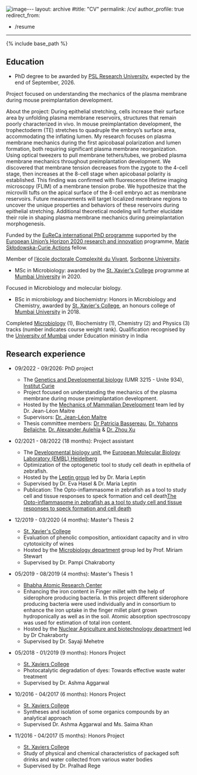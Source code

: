 ![image](https://github.com/user-attachments/assets/f38e848a-9769-48c4-b8e7-fa34c4f72a7c)---
layout: archive
#title: "CV"
permalink: /cv/
author_profile: true
redirect_from:
  - /resume
---

{% include base_path %}

Education
------
* PhD degree to be awarded by [PSL Research University](https://psl.eu/en), expected by the end of September, 2026.

Project focused on understanding the mechanics of the plasma membrane during mouse preimplantation development. 

About the project:
During epithelial stretching, cells increase their surface area by unfolding plasma membrane reservoirs, structures that remain poorly characterized in vivo. In mouse preimplantation development, the trophectoderm (TE) stretches to quadruple the embryo’s surface area, accommodating the inflating lumen. My research focuses on plasma membrane mechanics during the first apicobasal polarization and lumen formation, both requiring significant plasma membrane reorganization. Using optical tweezers to pull membrane tethers/tubes, we probed plasma membrane mechanics throughout preimplantation development. We discovered that membrane tension decreases from the zygote to the 4-cell stage, then increases at the 8-cell stage when apicobasal polarity is established. This finding was confirmed with fluorescence lifetime imaging microscopy (FLIM) of a membrane tension probe. We hypothesize that the microvilli tufts on the apical surface of the 8-cell embryo act as membrane reservoirs. Future measurements will target localized membrane regions to uncover the unique properties and behaviors of these reservoirs during epithelial stretching. Additional theoretical modeling will further elucidate their role in shaping plasma membrane mechanics during preimplantation morphogenesis.


Funded by the [EuReCa international PhD programme](https://training.institut-curie.org/eureca) supported by the [European Union’s Horizon 2020 research and innovation](https://research-and-innovation.ec.europa.eu/funding/funding-opportunities/funding-programmes-and-open-calls/horizon-2020_en) programme, [Marie Skłodowska-Curie Actions](https://marie-sklodowska-curie-actions.ec.europa.eu/) fellow. 

Member of [l’école doctorale Complexité du Vivant](https://www.sorbonne-universite.fr/ecoles-doctorales/complexite-du-vivant), [Sorbonne University](https://www.sorbonne-universite.fr/en).


* MSc in Microbiology: awarded by the [St. Xavier's College](https://xaviers.ac/) programme at [Mumbai University](https://mu.ac.in/) in 2020.

Focused in Microbiology and molecular biology.


* BSc in microbiology and biochemistry: Honors in Microbiology and Chemistry, awarded by [St. Xavier's College](https://xaviers.ac/), an honours college of [Mumbai University](https://mu.ac.in/) in 2018.

Completed [Microbiology](https://sites.google.com/xaviers.edu/microbiology) (1), Biochemistry (1), Chemistry (2) and Physics (3) tracks (number indicates course weight rank). Qualification recognised by the [University of Mumbai](https://mu.ac.in/) under Education ministry in India


Research experience
------
* 09/2022 - 09/2026: PhD project
  * The [Genetics and Developmental biology](https://curie.fr/unite/umr3215-u934) (UMR 3215 - Unite 934), [Institut Curie](https://institut-curie.org/)
  * Project focused on understanding the mechanics of the plasma membrane during mouse preimplantation development.
  * Hosted by the [Mechanics of Mammalian Development](https://institut-curie.org/team/maitre) team led by Dr. Jean-Léon Maitre
  * Supervisors: [Dr. Jean-Léon Maitre](https://institut-curie.org/personne/jean-leon-maitre) 
  * Thesis committee members: [Dr Patricia Bassereau](https://curie.fr/personne/patricia-bassereau), [Dr. Yohanns Bellaïche](https://institut-curie.org/personne/yohanns-bellaiche), [Dr. Alexander Aulehla](https://www.embl.org/people/person/alexander-aulehla/) & [Dr. Zhou Xu](http://www.lcqb.upmc.fr/users/zhou-xu)


* 02/2021 - 08/2022 (18 months): Project assistant
  * The [Developmental biology unit](https://www.embl.org/research/units/developmental-biology/), the [European Molecular Biology Laboratory (EMBL) Heidelberg](https://www.embl.org/sites/heidelberg/)
  * Optimization of the optogenetic tool to study cell death in epithelia of zebrafish.
  * Hosted by the [Leptin group](https://www.embl.org/groups/leptin/) led by Dr. Maria Leptin
  * Supervised by Dr. Eva Hasel & Dr. Maria Leptin
  * Publication: The Opto-inflammasome in zebrafish as a tool to study cell and tissue responses to speck formation and cell death[The Opto-inflammasome in zebrafish as a tool to study cell and tissue responses to speck formation and cell death](https://elifesciences.org/articles/86373) 

 
* 12/2019 - 03/2020 (4 months): Master's Thesis 2
  * [St. Xavier's College](https://xaviers.ac/)
  * Evaluation of phenolic composition, antioxidant capacity and in vitro cytotoxicity of wines
  * Hosted by the [Microbiology department](https://xaviers.ac/admissions/degree/post-graduate/msc/microbiology) group led by Prof. Miriam Stewart
  * Supervised by Dr. Pampi Chakraborty
  

 
* 05/2019 - 08/2019 (4 months): Master's Thesis 1
  * [Bhabha Atomic Research Center](https://www.barc.gov.in/)
  * Enhancing the iron content in Finger millet with the help of siderophore producing bacteria.
    In this project different siderophore producing bacteria were used individually and in consortium to enhance the iron uptake in the finger millet plant grown hydroponically as well as in the soil. Atomic absorption spectroscopy was used for estimation of total iron content.
  * Hosted by the [Nuclear Agriculture and biotechnology department](https://www.barc.gov.in/div/66_209.html) led by Dr Chakraborty
  * Supervised by Dr. Sayaji Mehetre


* 05/2018 - 01/2019 (9 months): Honors Project
  * [St. Xaviers College](https://sites.google.com/xaviers.edu/chemistry/)
  * Photocatalytic degradation of dyes: Towards effective waste water treatment
  * Supervised by Dr. Ashma Aggarwal


* 10/2016 - 04/2017 (6 months): Honors Project
  * [St. Xaviers College](https://sites.google.com/xaviers.edu/chemistry/)
  * Syntheses and isolation of some organics compounds by an analytical approach 
  * Supervised Dr. Ashma Aggarwal and Ms. Saima Khan


* 11/2016 - 04/2017 (5 months): Honors Project
  * [St. Xaviers College](https://sites.google.com/xaviers.edu/chemistry/)
  * Study of physical and chemical characteristics of packaged soft drinks and water collected from various water bodies
  * Supervised by Dr. Pralhad Rege



 

 




